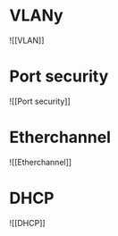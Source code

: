 # VLANy
![[VLAN]]
# Port security
![[Port security]]

# Etherchannel
![[Etherchannel]]
# DHCP
![[DHCP]]
